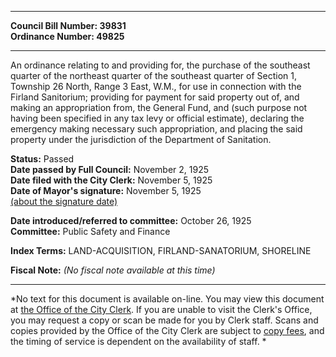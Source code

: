 * * * * *  
  
**Council Bill Number: [](#h0)[](#h2)39831**   
**Ordinance Number: 49825**  
  
* * * * *  
  
An ordinance relating to and providing for, the purchase of the southeast quarter of the northeast quarter of the southeast quarter of Section 1, Township 26 North, Range 3 East, W.M., for use in connection with the Firland Sanitorium; providing for payment for said property out of, and making an appropriation from, the General Fund, and (such purpose not having been specified in any tax levy or official estimate), declaring the emergency making necessary such appropriation, and placing the said property under the jurisdiction of the Department of Sanitation.  
  
**Status:** Passed   
**Date passed by Full Council:** November 2, 1925   
**Date filed with the City Clerk:** November 5, 1925   
**Date of Mayor's signature:** November 5, 1925   
[(about the signature date)](/~public/approvaldate.htm)   
  
  
**Date introduced/referred to committee:** October 26, 1925   
**Committee:** Public Safety and Finance   
  
**Index Terms:** LAND-ACQUISITION, FIRLAND-SANATORIUM, SHORELINE  
  
**Fiscal Note:** *(No fiscal note available at this time)*  
  
* * * * *  
  
*No text for this document is available on-line. You may view this document at [the Office of the City Clerk](http://www.seattle.gov/leg/clerk/contactUs.htm). If you are unable to visit the Clerk's Office, you may request a copy or scan be made for you by Clerk staff. Scans and copies provided by the Office of the City Clerk are subject to [copy fees](http://clerk.seattle.gov/~public/clerkfees.htm), and the timing of service is dependent on the availability of staff. *  
  
  
